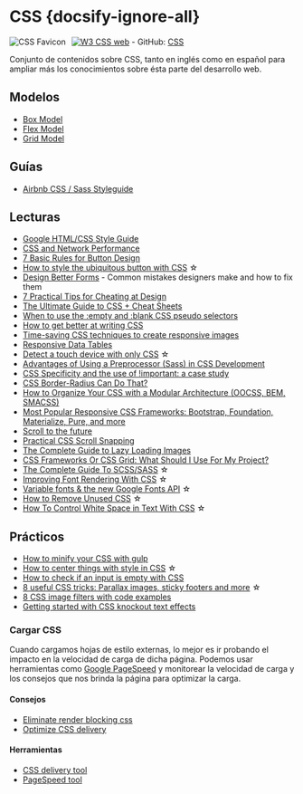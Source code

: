 # CSS {docsify-ignore-all}

<img src="/dev.web/assets/img/css-favicon.png" alt="CSS Favicon" style="float:left;margin-right:10px;" />[![W3 CSS web](https://badgen.net/badge/www/w3.org/cyan)](https://www.w3.org/Style/CSS/Overview.en.html) - GitHub: [CSS](https://github.com/topics/css)

Conjunto de contenidos sobre CSS, tanto en inglés como en español para ampliar más los conocimientos sobre ésta parte del desarrollo web.

## Modelos

- [Box Model](https://css-tricks.com/the-css-box-model/)
- [Flex Model](/c/css/flexbox.md)
- [Grid Model](/c/css/grid.md)

## Guías

- [Airbnb CSS / Sass Styleguide](https://github.com/airbnb/css#readme)

## Lecturas

- [Google HTML/CSS Style Guide](https://google.github.io/styleguide/htmlcssguide.html)
- [CSS and Network Performance](https://csswizardry.com/2018/11/css-and-network-performance)
- [7 Basic Rules for Button Design](https://uxplanet.org/7-basic-rules-for-button-design-63dcdf5676b4)
- [How to style the ubiquitous button with CSS](https://blog.prototypr.io/how-to-style-the-ubiquitous-button-with-css-6bf1066e01be) ☆
- [Design Better Forms](https://uxdesign.cc/design-better-forms-96fadca0f49c) - Common mistakes designers make and how to fix them
- [7 Practical Tips for Cheating at Design](https://medium.com/refactoring-ui/7-practical-tips-for-cheating-at-design-40c736799886)
- [The Ultimate Guide to CSS + Cheat Sheets](https://medium.com/level-up-web/the-ultimate-guide-to-css-103b0f883de3)
- [When to use the :empty and :blank CSS pseudo selectors](https://medium.freecodecamp.org/empty-and-blank-53b9e96151cd)
- [How to get better at writing CSS](https://medium.freecodecamp.org/how-to-get-better-at-writing-css-a1732c32a72f)
- [Time-saving CSS techniques to create responsive images](https://medium.freecodecamp.org/time-saving-css-techniques-to-create-responsive-images-ebb1e84f90d5)
- [Responsive Data Tables](https://css-tricks.com/responsive-data-tables/)
- [Detect a touch device with only CSS](https://medium.com/@ferie/detect-a-touch-device-with-only-css-9f8e30fa1134) ☆
- [Advantages of Using a Preprocessor (Sass) in CSS Development](https://medium.com/swlh/advantages-of-using-a-preprocessor-sass-in-css-eb7310179944)
- [CSS Specificity and the use of !important: a case study](https://dev.to/munamohamed94/css-specificity-and-the-use-of-important-a-case-study--11)
- [CSS Border-Radius Can Do That?](https://medium.com/9elements/css-border-radius-can-do-that-d46df1d013ae)
- [How to Organize Your CSS with a Modular Architecture (OOCSS, BEM, SMACSS)](https://snipcart.com/blog/organize-css-modular-architecture)
- [Most Popular Responsive CSS Frameworks: Bootstrap, Foundation, Materialize, Pure, and more](https://uxplanet.org/most-popular-responsive-css-frameworks-bootstrap-foundation-materialize-pure-and-more-2bf45afc115d)
- [Scroll to the future](https://evilmartians.com/chronicles/scroll-to-the-future-modern-javascript-css-scrolling-implementations)
- [Practical CSS Scroll Snapping](https://css-tricks.com/practical-css-scroll-snapping/)
- [The Complete Guide to Lazy Loading Images](https://css-tricks.com/the-complete-guide-to-lazy-loading-images/)
- [CSS Frameworks Or CSS Grid: What Should I Use For My Project?](https://www.smashingmagazine.com/2018/11/css-frameworks-css-grid)
- [The Complete Guide To SCSS/SASS](https://medium.com/@js_tut/the-complete-guide-to-scss-sass-49ac053fcde5) ☆
- [Improving Font Rendering With CSS](https://medium.com/better-programming/improving-font-rendering-with-css-3383fc358cbc) ☆
- [Variable fonts & the new Google Fonts API](https://medium.com/web-typography-news/variable-fonts-the-new-google-fonts-api-d442e9a0a255) ☆
- [How to Remove Unused CSS](https://medium.com/notonlycss/how-to-remove-unused-css-ad67421794a7) ☆
- [How To Control White Space in Text With CSS](https://medium.com/better-programming/how-to-control-white-space-in-text-with-css-2a7695a0c73b) ☆

## Prácticos

- [How to minify your CSS with gulp](https://medium.freecodecamp.org/how-to-minify-your-css-with-gulp-6ff3f4a896b5)
- [How to center things with style in CSS](https://medium.freecodecamp.org/how-to-center-things-with-style-in-css-dc87b7542689) ☆
- [How to check if an input is empty with CSS](https://medium.freecodecamp.org/how-to-check-if-an-input-is-empty-with-css-1a83715f9f3e)
- [8 useful CSS tricks: Parallax images, sticky footers and more](https://medium.com/@bretcameron/parallax-images-sticky-footers-and-more-8-useful-css-tricks-eef12418f676) ☆
- [8 CSS image filters with code examples](https://medium.com/quick-code/8-css-image-filters-with-code-examples-6b29640b243c)
- [Getting started with CSS knockout text effects](https://medium.com/@samsakhavarz/getting-started-with-css-knockout-text-effects-fe0adb8c9937)

### Cargar CSS

Cuando cargamos hojas de estilo externas, lo mejor es ir probando el impacto en la velocidad de carga de dicha página. Podemos usar herramientas como [Google PageSpeed](https://developers.google.com/speed/pagespeed/insights/?hl=es) y monitorear la velocidad de carga y los consejos que nos brinda la página para optimizar la carga.

#### Consejos

- [Eliminate render blocking css](https://varvy.com/pagespeed/render-blocking-css.html)
- [Optimize CSS delivery](https://varvy.com/pagespeed/optimize-css-delivery.html)

#### Herramientas

- [CSS delivery tool](https://varvy.com/tools/css-delivery/)
- [PageSpeed tool](https://varvy.com/pagespeed/)
